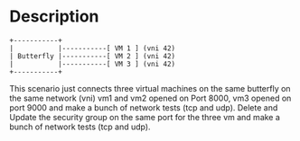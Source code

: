 # Description

```
+-----------+
|           |-----------[ VM 1 ] (vni 42)
| Butterfly |-----------[ VM 2 ] (vni 42)
|           |-----------[ VM 3 ] (vni 42)
+-----------+

```

This scenario just connects three virtual machines on the same butterfly
on the same network (vni) vm1 and vm2 opened on Port 8000, vm3 opened on
port 9000 and make a bunch of network tests (tcp and udp).
Delete and Update the security group on the same port for the three vm
and make a bunch of network tests (tcp and udp).